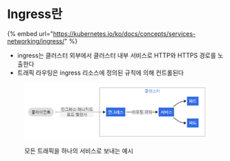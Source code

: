 # Ingress란

{% embed url="https://kubernetes.io/ko/docs/concepts/services-networking/ingress/" %}

* ingress는 클러스터 외부에서 클러스터 내부 서비스로 HTTP와 HTTPS 경로를 노출한다
* 트래픽 라우팅은 ingress 리소스에 정의된 규칙에 의해 컨트롤된다



<figure><img src="../../.gitbook/assets/image (1).png" alt=""><figcaption><p>모든 트래픽을 하나의 서비스로 보내는 예시</p></figcaption></figure>



